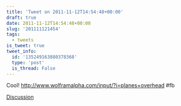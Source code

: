 ```yaml
---
title: 'Tweet on 2011-11-12T14:54:48+00:00'
draft: true
date: 2011-11-12T14:54:48+00:00
slug: '201111121454'
tags:
  - tweets
is_tweet: true
tweet_info:
  id: '135249163880378368'
  type: 'post'
  is_thread: False
---
```




Cool! <http://www.wolframalpha.com/input/?i=planes+overhead> #fb

[Discussion](https://x.com/sytelus/status/135249163880378368)
